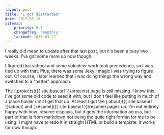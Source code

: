 ```yaml
---
layout: post
title: "I got distracted"
date: 2017-03-10
sitemap:
    priority: 0.7
    changefreq: 'monthly'
    lastmod: 2017-03-22
---
```


I really did mean to update after that last post, but it's been a busy two weeks.  I've got some more up now though.

I figured that school and some volunteer work took precedence, so I was tied up with that.  Plus, there was some
Jekyll magic I was trying to figure out.  Of course, I later learned that i was doing things the wrong way and 
switched to a "better" approach.

The [.projects]({{ site.baseurl }}/projects) page is still missing.  I know this.  I've got some old code 
to seed it with, but I don't feel like putting in much of a place holder until I get that up.  At least I got the 
[.about]({{ site.baseurl }}/about) and [.résumé]({{ site.baseurl }}/resume) pages up.  I'm not entirely happy
with how .résumé displays, but it gets the information across, but part of that is from
[markdown](https://daringfireball.net/projects/markdown/) not being the quite right format for me to be using.  I
might have to redo it in straight HTML or build a template.  It works for now though.
